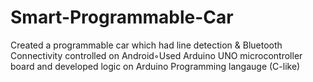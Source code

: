 # Smart-Programmable-Car
Created a programmable car which had line detection &amp; Bluetooth Connectivity controlled on Android◦Used Arduino UNO microcontroller board and developed logic on Arduino Programming langauge (C-like)
